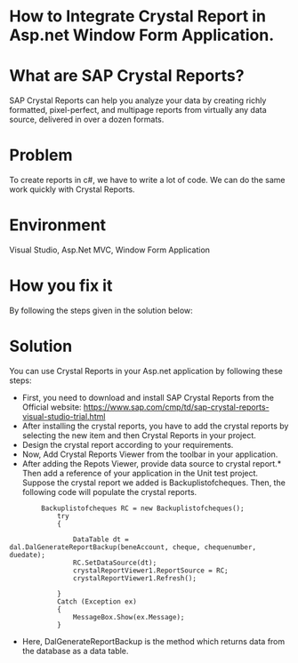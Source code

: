 # How to Integrate Crystal Report in Asp.net Window Form Application. 
# What are SAP Crystal Reports?
SAP Crystal Reports can help you analyze your data by creating richly formatted, pixel-perfect, and multipage reports from virtually any data source, delivered in over a dozen formats.
# Problem
To create reports in c#, we have to write a lot of code. We can do the same work quickly with Crystal Reports.

# Environment
Visual Studio, Asp.Net MVC, Window Form Application

# How you fix it
By following the steps given in the solution below:

# Solution 
You can use Crystal Reports in your Asp.net application by following these steps:
* First, you need to download and install  SAP Crystal Reports from the Official website: https://www.sap.com/cmp/td/sap-crystal-reports-visual-studio-trial.html 
* After installing the crystal reports, you have to add the crystal reports by selecting the new item and then Crystal Reports in your project.
* Design the crystal report according to your requirements.
* Now, Add Crystal Reports Viewer from the toolbar in your application.
* After adding the Repots Viewer, provide data source to crystal report.* Then add a reference of your application in the Unit test project.
Suppose the crystal report we added is Backuplistofcheques. Then, the following code will populate the crystal reports.
```
        Backuplistofcheques RC = new Backuplistofcheques();
            try
            {

                DataTable dt = dal.DalGenerateReportBackup(beneAccount, cheque, chequenumber, duedate);
                RC.SetDataSource(dt);
                crystalReportViewer1.ReportSource = RC;
                crystalReportViewer1.Refresh();

            }
            Catch (Exception ex)
            {
                MessageBox.Show(ex.Message);
            }

```
* Here, DalGenerateReportBackup is the method which returns data from the database as a data table.
